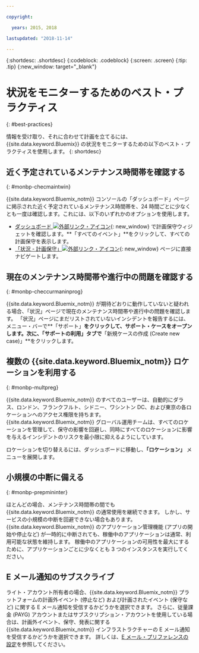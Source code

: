 ```yaml
---

copyright:

  years: 2015, 2018

lastupdated: "2018-11-14"

---
```


{:shortdesc: .shortdesc}
{:codeblock: .codeblock}
{:screen: .screen}
{:tip: .tip}
{:new_window: target="_blank"}

# 状況をモニターするためのベスト・プラクティス
{: #best-practices}

情報を受け取り、それに合わせて計画を立てるには、{{site.data.keyword.Bluemix}} の状況をモニターするための以下のベスト・プラクティスを使用します。
{: shortdesc}

## 近く予定されているメンテナンス時間帯を確認する
{: #monbp-checmaintwin}

{{site.data.keyword.Bluemix_notm}} コンソールの「ダッシュボード」ページに掲示された近く予定されているメンテナンス時間帯を、24 時間ごとに少なくとも一度は確認します。これには、以下のいずれかのオプションを使用します。
* [ダッシュボード ![外部リンク・アイコン](../icons/launch-glyph.svg "外部リンク・アイコン")](https://cloud.ibm.com){: new_window} で計画保守ウィジェットを確認します。**「すべてのイベント」**をクリックして、すべての計画保守を表示します。
* [「状況 - 計画保守」![外部リンク・アイコン](../icons/launch-glyph.svg "外部リンク・アイコン")](https://cloud.ibm.com/status?selected=maintenance){: new_window} ページに直接ナビゲートします。

## 現在のメンテナンス時間帯や進行中の問題を確認する
{: #monbp-checcurmaninprog}

{{site.data.keyword.Bluemix_notm}} が期待どおりに動作していないと疑われる場合、「状況」ページで現在のメンテナンス時間帯や進行中の問題を確認します。 「状況」ページにまだリストされていないインシデントを報告するには、メニュー・バーで**「サポート」**をクリックして、サポート・ケースをオープンします。次に、「サポートの利用」タブで**「新規ケースの作成 (Create new case)」**をクリックします。 

## 複数の {{site.data.keyword.Bluemix_notm}} ロケーションを利用する
{: #monbp-multpreg}

{{site.data.keyword.Bluemix_notm}} のすべてのユーザーは、自動的にダラス、ロンドン、フランクフルト、シドニー、ワシントン DC、および東京の各ロケーションへのアクセス権限を持ちます。 {{site.data.keyword.Bluemix_notm}} グローバル運用チームは、すべてのロケーションを管理して、保守の影響を回避し、同時にすべてのロケーションに影響を与えるインシデントのリスクを最小限に抑えるようにしています。

ロケーションを切り替えるには、ダッシュボードに移動し、**「ロケーション」** メニューを展開します。

## 小規模の中断に備える
{: #monbp-prepmininter}

ほとんどの場合、メンテナンス時間帯の間でも {{site.data.keyword.Bluemix_notm}} の通常使用を継続できます。 しかし、サービスの小規模の中断を回避できない場合もあります。 {{site.data.keyword.Bluemix_notm}} のアプリケーション管理機能
(アプリの開始や停止など) が一時的に中断されても、稼働中のアプリケーションは通常、利用可能な状態を維持します。 稼働中のアプリケーションの可用性を最大にするために、アプリケーションごとに少なくとも 3 つのインスタンスを実行してください。

## E メール通知のサブスクライブ

ライト・アカウント所有者の場合、{{site.data.keyword.Bluemix_notm}} プラットフォームの計画外イベント (停止など) および計画されたイベント (保守など) に関する E メール通知を受信するかどうかを選択できます。 さらに、従量課金 (PAYG) アカウントまたはサブスクリプション・アカウントを使用している場合は、計画外イベント、保守、発表に関する {{site.data.keyword.Bluemix_notm}} インフラストラクチャーの E メール通知を受信するかどうかを選択できます。 詳しくは、[E メール・プリファレンスの設定](/docs/account/email.html)を参照してください。



